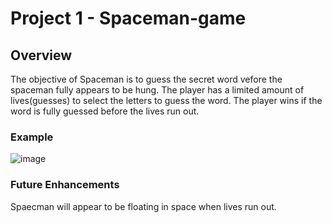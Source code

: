 # Project 1 - Spaceman-game

## Overview
The objective of Spaceman is to guess the secret word vefore the spaceman fully appears to be hung. The player has a limited amount of lives(guesses) to select the letters to guess the word. The player wins if the word is fully guessed before the lives run out.

### Example 

![image](https://github.com/dbowser22/Spaceman-gamee/assets/134982506/8c53316d-55b1-4e73-b626-de4b63ba4363)




### Future Enhancements
Spaecman will appear to be floating in space when lives run out. 
